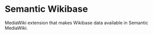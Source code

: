 # Semantic Wikibase

MediaWiki extension that makes Wikibase data available in Semantic MediaWiki.

